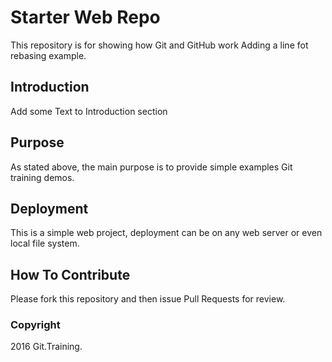 # Starter Web Repo

This repository is for showing how Git and GitHub work
Adding a line fot rebasing example.

## Introduction

Add some Text to Introduction section

## Purpose

As stated above, the main purpose is to provide simple examples Git training demos.

## Deployment

This is a simple web project, deployment can be on any web server or even local file system.

## How To Contribute

Please fork this repository and then issue Pull Requests for review.

### Copyright

2016 Git.Training.
